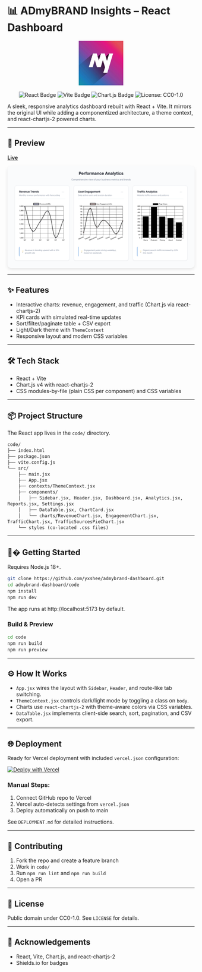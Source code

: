 # 📊 ADmyBRAND Insights – React Dashboard
<p align="center">
  <img src="assets/logo.png" alt="ADmyBRAND Logo" width="120" />
</p>

<p align="center">
  <img src="https://img.shields.io/badge/React-149ECA?style=for-the-badge&logo=react&logoColor=white" alt="React Badge" />
  <img src="https://img.shields.io/badge/Vite-646CFF?style=for-the-badge&logo=vite&logoColor=white" alt="Vite Badge" />
  <img src="https://img.shields.io/badge/Chart.js-FF6384?style=for-the-badge&logo=chartdotjs&logoColor=white" alt="Chart.js Badge" />
  <img src="https://img.shields.io/badge/License-CC0%201.0-lightgrey?style=for-the-badge" alt="License: CC0-1.0" />
</p>

A sleek, responsive analytics dashboard rebuilt with React + Vite. It mirrors the original UI while adding a componentized architecture, a theme context, and react-chartjs-2 powered charts.

---

## 🚀 Preview

<a href="https://yxshdogra-analyticsdashboard.vercel.app/"><strong>Live</strong></a>

<p align="center">
  <img src="assets/image.png" alt="Dashboard Screenshot" style="border-radius: 10px; box-shadow: 0 4px 8px rgba(0,0,0,0.1);">
</p>



---

## ✨ Features

* Interactive charts: revenue, engagement, and traffic (Chart.js via react-chartjs-2)
* KPI cards with simulated real-time updates
* Sort/filter/paginate table + CSV export
* Light/Dark theme with `ThemeContext`
* Responsive layout and modern CSS variables

---

## 🛠️ Tech Stack

* React + Vite
* Chart.js v4 with react-chartjs-2
* CSS modules-by-file (plain CSS per component) and CSS variables

---

## 📦 Project Structure

The React app lives in the `code/` directory.

```
code/
├── index.html
├── package.json
├── vite.config.js
└── src/
    ├── main.jsx
    ├── App.jsx
    ├── contexts/ThemeContext.jsx
    ├── components/
    │   ├── Sidebar.jsx, Header.jsx, Dashboard.jsx, Analytics.jsx, Reports.jsx, Settings.jsx
    │   ├── DataTable.jsx, ChartCard.jsx
    │   └── charts/RevenueChart.jsx, EngagementChart.jsx, TrafficChart.jsx, TrafficSourcesPieChart.jsx
    └── styles (co-located .css files)
```

---

## 🧑‍� Getting Started

Requires Node.js 18+.

```sh
git clone https://github.com/yxshee/admybrand-dashboard.git
cd admybrand-dashboard/code
npm install
npm run dev
```

The app runs at http://localhost:5173 by default.

### Build & Preview

```sh
cd code
npm run build
npm run preview
```

---

## ⚙️ How It Works

* `App.jsx` wires the layout with `Sidebar`, `Header`, and route-like tab switching.
* `ThemeContext.jsx` controls dark/light mode by toggling a class on `body`.
* Charts use `react-chartjs-2` with theme-aware colors via CSS variables.
* `DataTable.jsx` implements client-side search, sort, pagination, and CSV export.

---

## 🌐 Deployment

Ready for Vercel deployment with included `vercel.json` configuration:

[![Deploy with Vercel](https://vercel.com/button)](https://vercel.com/new/clone?repository-url=https://github.com/yxshee/admybrand-dashboard)

### Manual Steps:
1. Connect GitHub repo to Vercel
2. Vercel auto-detects settings from `vercel.json`
3. Deploy automatically on push to main

See `DEPLOYMENT.md` for detailed instructions.

---

## 🤝 Contributing

1. Fork the repo and create a feature branch
2. Work in `code/`
3. Run `npm run lint` and `npm run build`
4. Open a PR

---

## 📜 License

Public domain under CC0-1.0. See `LICENSE` for details.

---

## 🙏 Acknowledgements

* React, Vite, Chart.js, and react-chartjs-2
* Shields.io for badges
